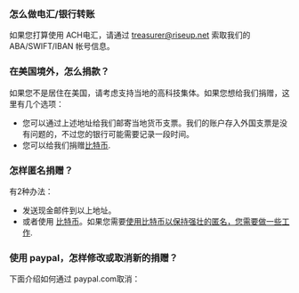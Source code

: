 ### 怎么做电汇/银行转账

如果您打算使用 ACH电汇，请通过 treasurer@riseup.net 索取我们的 ABA/SWIFT/IBAN 帐号信息。

### 在美国境外，怎么捐款？

如果您不是居住在美国，请考虑支持当地的高科技集体。如果您想给我们捐赠，这里有几个选项：

* 您可以通过上述地址给我们邮寄当地货币支票。我们的账户存入外国支票是没有问题的，不过您的银行可能需要记录一段时间。
* 您可以给我们捐赠[比特币](#bitcoin).

### 怎样匿名捐赠？

有2种办法：

* 发送现金邮件到以上地址。
* 或者使用 [比特币](#bitcoin)。如果您需要[使用比特币以保持强壮的匿名，您需要做一些工作](https://en.bitcoin.it/wiki/Anonymity).

### 使用 paypal，怎样修改或取消新的捐赠？

下面介绍如何通过 paypal.com取消：

